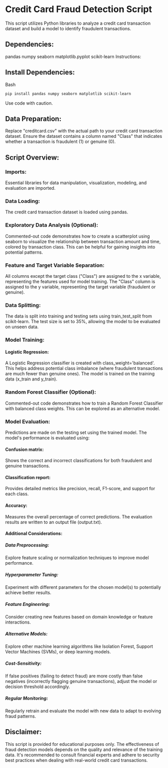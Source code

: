# Credit Card Fraud Detection Script

This script utilizes Python libraries to analyze a credit card transaction dataset and build a model to identify 
fraudulent transactions.

## Dependencies:

pandas
numpy
seaborn
matplotlib.pyplot
scikit-learn
Instructions:

## Install Dependencies:

Bash
```
pip install pandas numpy seaborn matplotlib scikit-learn
```
Use code with caution.

## Data Preparation:

Replace "creditcard.csv" with the actual path to your credit card transaction dataset.
Ensure the dataset contains a column named "Class" that indicates whether a transaction is fraudulent (1) or genuine (0).

## Script Overview:

### Imports:

Essential libraries for data manipulation, visualization, modeling, and evaluation are imported.
### Data Loading:

The credit card transaction dataset is loaded using pandas.

### Exploratory Data Analysis (Optional):

Commented-out code demonstrates how to create a scatterplot using seaborn to visualize the relationship between transaction 
amount and time, colored by transaction class. This can be helpful for gaining insights into potential patterns.

### Feature and Target Variable Separation:

All columns except the target class ("Class") are assigned to the x variable, representing the features used for model 
training.
The "Class" column is assigned to the y variable, representing the target variable (fraudulent or genuine).

### Data Splitting:
The data is split into training and testing sets using train_test_split from scikit-learn. The test size is set to 35%, 
allowing the model to be evaluated on unseen data.
### Model Training:

#### Logistic Regression:

A Logistic Regression classifier is created with class_weight='balanced'. This helps address potential class imbalance 
(where fraudulent transactions are much fewer than genuine ones).
The model is trained on the training data (x_train and y_train).

### Random Forest Classifier (Optional):

Commented-out code demonstrates how to train a Random Forest Classifier with balanced class weights. This can be 
explored as an alternative model.

### Model Evaluation:

Predictions are made on the testing set using the trained model.
The model's performance is evaluated using:

#### Confusion matrix: 

Shows the correct and incorrect classifications for both fraudulent and genuine transactions.

#### Classification report: 

Provides detailed metrics like precision, recall, F1-score, and support for each class.

#### Accuracy: 

Measures the overall percentage of correct predictions.
The evaluation results are written to an output file (output.txt).

#### Additional Considerations:

##### Data Preprocessing: 

Explore feature scaling or normalization techniques to improve model performance.

##### Hyperparameter Tuning: 

Experiment with different parameters for the chosen model(s) to potentially achieve better results.

##### Feature Engineering: 

Consider creating new features based on domain knowledge or feature interactions.

##### Alternative Models: 

Explore other machine learning algorithms like Isolation Forest, Support Vector Machines (SVMs), or deep learning models.

##### Cost-Sensitivity: 

If false positives (failing to detect fraud) are more costly than false negatives 
(incorrectly flagging genuine transactions), adjust the model or decision threshold accordingly.

##### Regular Monitoring: 

Regularly retrain and evaluate the model with new data to adapt to evolving fraud patterns.

## Disclaimer:

This script is provided for educational purposes only. The effectiveness of fraud detection models depends on the quality 
and relevance of the training data. It's recommended to consult financial experts and adhere to security best practices 
when dealing with real-world credit card transactions.

